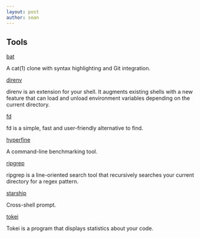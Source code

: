 ```yaml
---
layout: post
author: sean
---
```


## Tools

[bat](https://github.com/sharkdp/bat)

A cat(1) clone with syntax highlighting and Git integration.

[direnv](https://direnv.net/)

direnv is an extension for your shell. It augments existing shells with a new
feature that can load and unload environment variables depending on the current
directory.

[fd](https://github.com/sharkdp/fd)

fd is a simple, fast and user-friendly alternative to find.

[hyperfine](https://github.com/sharkdp/hyperfine)

A command-line benchmarking tool.

[ripgrep](https://github.com/BurntSushi/ripgrep)

ripgrep is a line-oriented search tool that recursively searches your current
directory for a regex pattern.

[starship](https://starship.rs/)

Cross-shell prompt.

[tokei](https://github.com/XAMPPRocky/tokei)

Tokei is a program that displays statistics about your code.
